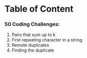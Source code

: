 # Table of Content

### 50 Coding Challenges:
1. Pairs that sum up to k
2. First repeating character in a string
3. Remote duplicates
4. Finding the duplicate